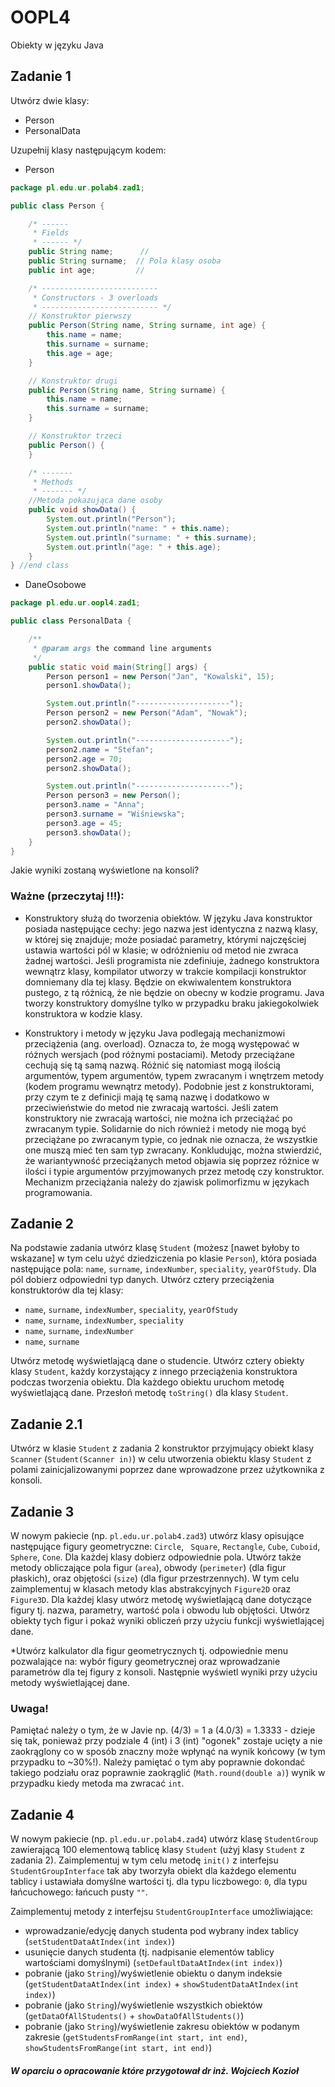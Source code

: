 # OOPL4
Obiekty w języku Java

## Zadanie 1
Utwórz dwie klasy:

* Person
* PersonalData


Uzupełnij klasy następującym kodem:
* Person

```java
package pl.edu.ur.polab4.zad1;

public class Person {

    /* ------
     * Fields
     * ------ */
    public String name;      //
    public String surname;  // Pola klasy osoba
    public int age;         //

    /* --------------------------
     * Constructors - 3 overloads
     * -------------------------- */
    // Konstruktor pierwszy
    public Person(String name, String surname, int age) {
        this.name = name;
        this.surname = surname;
        this.age = age;
    }

    // Konstruktor drugi
    public Person(String name, String surname) {
        this.name = name;
        this.surname = surname;
    }

    // Konstruktor trzeci
    public Person() {
    }

    /* -------
     * Methods
     * ------- */
    //Metoda pokazująca dane osoby
    public void showData() {
        System.out.println("Person");
        System.out.println("name: " + this.name);
        System.out.println("surname: " + this.surname);
        System.out.println("age: " + this.age);
    }
} //end class
```

* DaneOsobowe

```java
package pl.edu.ur.oopl4.zad1;

public class PersonalData {

    /**
     * @param args the command line arguments
     */
    public static void main(String[] args) {
        Person person1 = new Person("Jan", "Kowalski", 15);
        person1.showData();

        System.out.println("---------------------");
        Person person2 = new Person("Adam", "Nowak");
        person2.showData();

        System.out.println("---------------------");
        person2.name = "Stefan";
        person2.age = 70;
        person2.showData();

        System.out.println("---------------------");
        Person person3 = new Person();
        person3.name = "Anna";
        person3.surname = "Wiśniewska";
        person3.age = 45;
        person3.showData();
    }
}
```

Jakie wyniki zostaną wyświetlone na konsoli?

### Ważne (przeczytaj !!!):

* Konstruktory służą do tworzenia obiektów. W języku Java konstruktor posiada następujące cechy: jego nazwa jest identyczna z nazwą klasy, w której się znajduje; może posiadać parametry, którymi najczęściej ustawia wartości pól w klasie; w odróżnieniu od metod nie zwraca żadnej wartości. Jeśli programista nie zdefiniuje, żadnego konstruktora wewnątrz klasy, kompilator utworzy w trakcie kompilacji konstruktor domniemany dla tej klasy. Będzie on ekwiwalentem konstruktora pustego, z tą różnicą, że nie będzie on obecny w kodzie programu. Java tworzy konstruktory domyślne tylko w przypadku braku jakiegokolwiek konstruktora w kodzie klasy. 

* Konstruktory i metody w języku Java podlegają mechanizmowi przeciążenia (ang. overload). Oznacza to, że mogą występować w różnych wersjach (pod różnymi postaciami). Metody przeciążane cechują się tą samą nazwą. Różnić się natomiast mogą ilością argumentów, typem argumentów, typem zwracanym i wnętrzem metody (kodem programu wewnątrz metody). Podobnie jest z konstruktorami, przy czym te z definicji mają tę samą nazwę i dodatkowo w przeciwieństwie do metod nie zwracają wartości. Jeśli zatem konstruktory nie zwracają wartości, nie można ich przeciążać po zwracanym typie. Solidarnie do nich również i metody nie mogą być przeciążane po zwracanym typie, co jednak nie oznacza, że wszystkie one muszą mieć ten sam typ zwracany. Konkludując, można stwierdzić, że wariantywność przeciążanych metod objawia się poprzez różnice w ilości i typie argumentów przyjmowanych przez metodę czy konstruktor. Mechanizm przeciążania należy do zjawisk polimorfizmu w językach programowania.

## Zadanie 2
Na podstawie zadania utwórz klasę `Student` (możesz [nawet byłoby to wskazane] w tym celu użyć dziedziczenia po klasie `Person`), która posiada następujące pola: `name`, `surname`, `indexNumber`, `speciality`, `yearOfStudy`. Dla pól dobierz odpowiedni typ danych. Utwórz cztery przeciążenia konstruktorów dla tej klasy:

* `name`, `surname`, `indexNumber`, `speciality`, `yearOfStudy`
* `name`, `surname`, `indexNumber`, `speciality`
* `name`, `surname`, `indexNumber`
* `name`, `surname`

Utwórz metodę wyświetlającą dane o studencie. Utwórz cztery obiekty klasy `Student`, każdy korzystający z innego przeciążenia konstruktora podczas tworzenia obiektu. Dla każdego obiektu uruchom metodę wyświetlającą dane.
Przesłoń metodę `toString()` dla klasy `Student`.

## Zadanie 2.1
Utwórz w klasie `Student` z zadania 2 konstruktor przyjmujący obiekt klasy `Scanner` (`Student(Scanner in)`) w celu utworzenia obiektu klasy `Student` z polami zainicjalizowanymi poprzez dane wprowadzone przez użytkownika z konsoli.

## Zadanie 3
W nowym pakiecie (np. `pl.edu.ur.polab4.zad3`) utwórz klasy opisujące następujące figury geometryczne: `Circle`, ` Square`,  `Rectangle`, `Cube`, `Cuboid`, `Sphere`, `Cone`. Dla każdej klasy dobierz odpowiednie pola. Utwórz także metody obliczające pola figur (`area`), obwody (`perimeter`) (dla figur płaskich), oraz objętości (`size`) (dla figur przestrzennych). W tym celu zaimplementuj w klasach metody klas abstrakcyjnych `Figure2D` oraz `Figure3D`. Dla każdej klasy utwórz metodę wyświetlającą dane dotyczące figury tj. nazwa, parametry, wartość pola i obwodu lub objętości. Utwórz obiekty tych figur i pokaż wyniki obliczeń przy użyciu funkcji wyświetlającej dane.

*Utwórz kalkulator dla figur geometrycznych tj. odpowiednie menu pozwalające na: wybór figury geometrycznej oraz wprowadzanie parametrów dla tej figury z konsoli. Następnie wyświetl wyniki przy użyciu metody wyświetlającej dane. 

### Uwaga!
Pamiętać należy o tym, że w Javie np. (4/3) = 1 a (4.0/3) = 1.3333 - dzieje się tak, ponieważ przy podziale 4 (int) i 3 (int) "ogonek" zostaje ucięty a nie zaokrąglony co w sposób znaczny może wpłynąć na wynik końcowy (w tym przypadku to ~30%!).
Należy pamiętać o tym aby poprawnie dokondać takiego podziału oraz poprawnie zaokrąglić (`Math.round(double a)`) wynik w przypadku kiedy metoda ma zwracać `int`.

## Zadanie 4
W nowym pakiecie (np. `pl.edu.ur.polab4.zad4`) utwórz klasę `StudentGroup` zawierającą 100 elementową tablicę klasy `Student` (użyj klasy `Student` z zadania 2). Zaimplementuj w tym celu metodę `init()` z interfejsu `StudentGroupInterface` tak aby tworzyła obiekt dla każdego elementu tablicy i ustawiała domyślne wartości tj. dla typu liczbowego: `0`, dla typu łańcuchowego: łańcuch pusty `""`.

Zaimplementuj metody z interfejsu `StudentGroupInterface` umożliwiające:

*	wprowadzanie/edycję danych studenta pod wybrany index tablicy (`setStudentDataAtIndex(int index)`)
*	usunięcie danych studenta (tj. nadpisanie elementów tablicy wartościami domyślnymi) (`setDefaultDataAtIndex(int index)`)
*	pobranie (jako `String`)/wyświetlenie obiektu o danym indeksie (`getStudentDataAtIndex(int index)` + `showStudentDataAtIndex(int index)`)
*	pobranie (jako `String`)/wyświetlenie wszystkich obiektów (`getDataOfAllStudents()` + `showDataOfAllStudents()`)
*	pobranie (jako `String`)/wyświetlenie zakresu obiektów w podanym zakresie (`getStudentsFromRange(int start, int end)`, `showStudentsFromRange(int start, int end)`)
 

##### W oparciu o opracowanie które przygotował dr inż. Wojciech Kozioł
